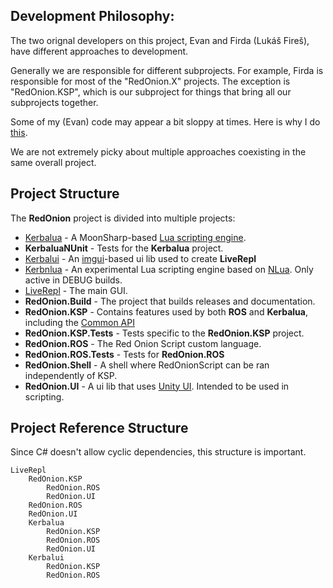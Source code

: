 ## Development Philosophy:
The two orignal developers on this project, Evan and Firda (Lukáš Fireš), have different approaches to development.

Generally we are responsible for different subprojects. For example, Firda is responsible for most of the "RedOnion.X" projects. The exception is "RedOnion.KSP", which is our subproject for things that bring all our subprojects together.

Some of my (Evan) code may appear a bit sloppy at times. Here is why I do [this](DevDocs/EvansDevelopmentPhilosophy.md).

We are not extremely picky about multiple approaches coexisting in the same overall project.

## Project Structure

The **RedOnion** project is divided into multiple projects:
- [Kerbalua](Kerbalua/Development.md) - A MoonSharp-based [Lua scripting engine](Kerbalua/README.md).
- **KerbaluaNUnit** - Tests for the **Kerbalua** project.
- [Kerbalui](Kerbalui/DevReadme.md) - An [imgui](https://docs.unity3d.com/2019.3/Documentation/Manual/GUIScriptingGuide.html)-based ui lib used to create **LiveRepl**
- [Kerbnlua](Kerbnlua/Kerbnlua/KerbnluaDevNotes.md) - An experimental Lua scripting engine based on [NLua](https://github.com/NLua). Only active in DEBUG builds.
- [LiveRepl](LiveRepl/DevReadme.md) - The main GUI.
- **RedOnion.Build** - The project that builds releases and documentation.
- **RedOnion.KSP** - Contains features used by both **ROS** and **Kerbalua**, including the [Common API](RedOnion.KSP/API/Globals.md)
- **RedOnion.KSP.Tests** - Tests specific to the **RedOnion.KSP** project.
- **RedOnion.ROS** - The Red Onion Script custom language.
- **RedOnion.ROS.Tests** - Tests for **RedOnion.ROS**
- **RedOnion.Shell** - A shell where RedOnionScript can be ran independently of KSP.
- **RedOnion.UI** - A ui lib that uses [Unity UI](https://docs.unity3d.com/2019.3/Documentation/Manual/UISystem.html). Intended to be used in scripting.

## Project Reference Structure
Since C# doesn't allow cyclic dependencies, this structure is important.

```
LiveRepl
    RedOnion.KSP
        RedOnion.ROS
        RedOnion.UI
    RedOnion.ROS
    RedOnion.UI
    Kerbalua
        RedOnion.KSP
        RedOnion.ROS
        RedOnion.UI
    Kerbalui
        RedOnion.KSP
        RedOnion.ROS
```